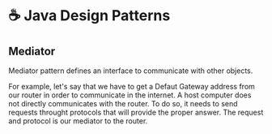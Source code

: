 # ☕ Java Design Patterns

## Mediator

Mediator pattern defines an interface to communicate with other objects.

For example, let's say that we have to get a Defaut Gateway address from our router in order to communicate in the internet. A host computer does not directly communicates with the router. To do so, it needs to send requests throught protocols that will provide the proper answer. The request and protocol is our mediator to the router.
